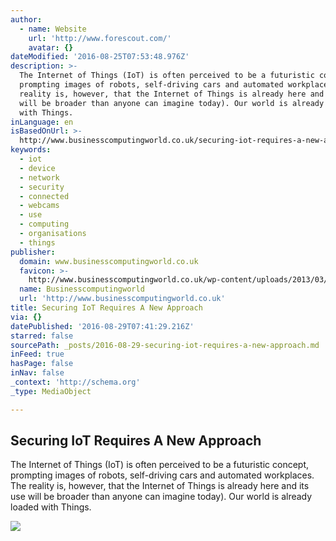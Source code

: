 ```yaml
---
author:
  - name: Website
    url: 'http://www.forescout.com/'
    avatar: {}
dateModified: '2016-08-25T07:53:48.976Z'
description: >-
  The Internet of Things (IoT) is often perceived to be a futuristic concept,
  prompting images of robots, self-driving cars and automated workplaces. The
  reality is, however, that the Internet of Things is already here and its use
  will be broader than anyone can imagine today). Our world is already loaded
  with Things.
inLanguage: en
isBasedOnUrl: >-
  http://www.businesscomputingworld.co.uk/securing-iot-requires-a-new-approach/?es_p=2387104
keywords:
  - iot
  - device
  - network
  - security
  - connected
  - webcams
  - use
  - computing
  - organisations
  - things
publisher:
  domain: www.businesscomputingworld.co.uk
  favicon: >-
    http://www.businesscomputingworld.co.uk/wp-content/uploads/2013/03/Favicon.jpg
  name: Businesscomputingworld
  url: 'http://www.businesscomputingworld.co.uk'
title: Securing IoT Requires A New Approach
via: {}
datePublished: '2016-08-29T07:41:29.216Z'
starred: false
sourcePath: _posts/2016-08-29-securing-iot-requires-a-new-approach.md
inFeed: true
hasPage: false
inNav: false
_context: 'http://schema.org'
_type: MediaObject

---
```

<article style=""><h1>Securing IoT Requires A New Approach</h1><p>The Internet of Things (IoT) is often perceived to be a futuristic concept, prompting images of robots, self-driving cars and automated workplaces. The reality is, however, that the Internet of Things is already here and its use will be broader than anyone can imagine today). Our world is already loaded with Things.</p><img src="http://www.businesscomputingworld.co.uk/wp-content/uploads/2016/08/IoT-Security.jpg" /></article>
